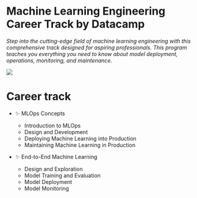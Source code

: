 # Machine Learning Engineering Career Track by Datacamp
_Step into the cutting-edge field of machine learning engineering with this comprehensive track designed for aspiring professionals. This program teaches you everything you need to know about model deployment, operations, monitoring, and maintenance._

![](https://ml-ops.org/img/ml-engineering.jpg)

# Career track
- ✨ MLOps Concepts
    - Introduction to MLOps 
    - Design and Development
    - Deploying Machine Learning into Production
    - Maintaining Machine Learning in Production

- ✨ End-to-End Machine Learning
    - Design and Exploration
    - Model Training and Evaluation
    - Model Deployment
    - Model Monitoring
